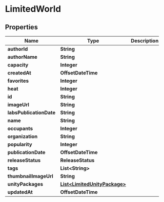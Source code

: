 

# LimitedWorld


## Properties

Name | Type | Description | Notes
------------ | ------------- | ------------- | -------------
**authorId** | **String** |  | 
**authorName** | **String** |  | 
**capacity** | **Integer** |  | 
**createdAt** | **OffsetDateTime** |  | 
**favorites** | **Integer** |  | 
**heat** | **Integer** |  | 
**id** | **String** |  | 
**imageUrl** | **String** |  | 
**labsPublicationDate** | **String** |  | 
**name** | **String** |  | 
**occupants** | **Integer** |  | 
**organization** | **String** |  | 
**popularity** | **Integer** |  | 
**publicationDate** | **OffsetDateTime** |  | 
**releaseStatus** | **ReleaseStatus** |  | 
**tags** | **List&lt;String&gt;** |  | 
**thumbnailImageUrl** | **String** |  | 
**unityPackages** | [**List&lt;LimitedUnityPackage&gt;**](LimitedUnityPackage.md) |  | 
**updatedAt** | **OffsetDateTime** |  | 



